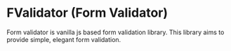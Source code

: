 # FValidator (Form Validator)

Form validator is vanilla js based form validation library. This library aims to provide simple,
elegant form validation. 

